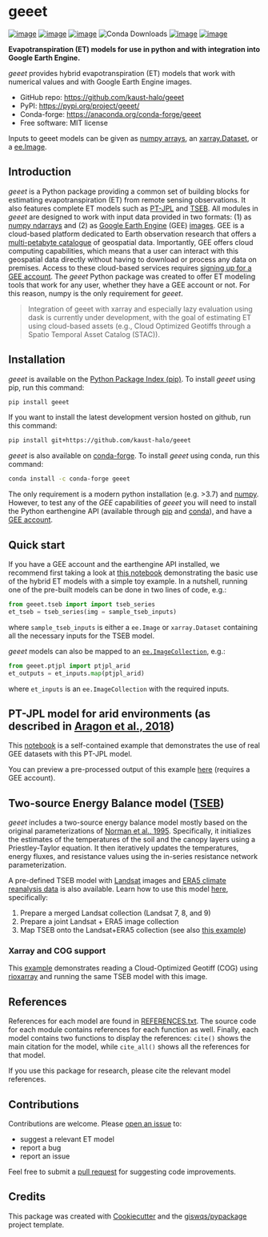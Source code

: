 # geeet

[![image](https://img.shields.io/pypi/v/geeet.svg)](https://pypi.python.org/pypi/geeet)
[![image](https://static.pepy.tech/badge/geeet)](https://pepy.tech/project/geeet)
[![image](https://img.shields.io/conda/vn/conda-forge/geeet.svg)](https://anaconda.org/conda-forge/geeet)
![Conda Downloads](https://img.shields.io/conda/dn/conda-forge/geeet.svg)
[![image](https://github.com/kaust-halo/geeet/workflows/Linux%20build/badge.svg)](https://github.com/kaust-halo/geeet/actions)
[![image](https://img.shields.io/badge/License-MIT-yellow.svg)](https://opensource.org/licenses/MIT)

**Evapotranspiration (ET) models for use in python and with integration into Google Earth Engine.**

*geeet* provides hybrid evapotranspiration (ET) models that work with numerical values and with Google Earth Engine images.

- GitHub repo: https://github.com/kaust-halo/geeet
- PyPI: https://pypi.org/project/geeet/
- Conda-forge: https://anaconda.org/conda-forge/geeet
- Free software: MIT license

Inputs to geeet models can be given as [numpy arrays](https://numpy.org/doc/stable/reference/generated/numpy.ndarray.html), an [xarray.Dataset](https://docs.xarray.dev/en/stable/generated/xarray.Dataset.html), or a [ee.Image](https://developers.google.com/earth-engine/apidocs/ee-image).

## Introduction

*geeet* is a Python package providing a common set of building blocks for estimating evapotranspiration (ET) from remote sensing observations. It also features complete ET models such as [PT-JPL](https://doi.org/10.1016/j.rse.2007.06.025) and [TSEB](https://doi.org/10.1016/0168-1923(95)02265-Y). All modules in *geeet* are designed to work with input data provided in two formats: (1) as [numpy ndarrays](https://numpy.org/doc/stable/reference/generated/numpy.ndarray.html) and (2) as [Google Earth Engine](https://earthengine.google.com/) (GEE) [images](https://developers.google.com/earth-engine/apidocs/ee-image). GEE is a cloud-based platform dedicated to Earth observation research that offers a [multi-petabyte catalogue](https://developers.google.com/earth-engine/datasets/) of geospatial data. Importantly, GEE offers cloud computing capabilities, which means that a user can interact with this geospatial data directly without having to download or process any data on premises. Access to these cloud-based services requires [signing up for a GEE account](https://earthengine.google.com/signup/). The *geeet* Python package was created to offer ET modeling tools that work for any user, whether they have a GEE account or not. For this reason, numpy is the only requirement for *geeet*.

> Integration of geeet with xarray and especially lazy evaluation using dask is currently under development, with the goal of estimating ET using cloud-based assets (e.g., Cloud Optimized Geotiffs through a Spatio Temporal Asset Catalog (STAC)).

## Installation

*geeet* is available on the [Python Package Index (pip)](https://pypi.org/project/geeet/). To install *geeet* using pip, run this command:

```bash
pip install geeet
```

If you want to install the latest development version hosted on github, run this command:

```bash
pip install git+https://github.com/kaust-halo/geeet
```

*geeet* is also available on [conda-forge](https://anaconda.org/conda-forge/geeet). To install *geeet* using conda, run this command:

```bash
conda install -c conda-forge geeet
```

The only requirement is a modern python installation (e.g. >3.7) and [numpy](https://numpy.org/). However, to test any of the *GEE* capabilities of *geeet* you will need to install the Python earthengine API (available through [pip](https://pypi.org/project/earthengine-api/) and [conda](https://anaconda.org/conda-forge/earthengine-api)), and have a [GEE account](https://earthengine.google.com/signup/).

## Quick start

If you have a GEE account and the earthengine API installed, we recommend first taking a look at [this notebook](https://github.com/kaust-halo/geeet/blob/main/examples/notebooks/01_geeet.ipynb) demonstrating the basic use of the hybrid ET models with a simple toy example. In a nutshell, running one of the pre-built models can be done in two lines of code, e.g.:

```python
from geeet.tseb import import tseb_series
et_tseb = tseb_series(img = sample_tseb_inputs) 
```

where `sample_tseb_inputs` is either a `ee.Image` or `xarray.Dataset` containing all the necessary inputs for the TSEB model.

*geeet* models can also be mapped to an [`ee.ImageCollection`](https://developers.google.com/earth-engine/guides/ic_creating), e.g.:

```python
from geeet.ptjpl import ptjpl_arid
et_outputs = et_inputs.map(ptjpl_arid)
```

where `et_inputs` is an `ee.ImageCollection` with the required inputs.

## PT-JPL model for arid environments (as described in [Aragon et al., 2018](http://dx.doi.org/10.3390/rs10121867))

This [notebook](./examples/notebooks/02_demo_using_GEE_data.ipynb) is a self-contained example that demonstrates the use of real GEE datasets with this PT-JPL model.

You can preview a pre-processed output of this example [here](https://code.earthengine.google.com/?scriptPath=users%2Flopezvoliver%2Fgeeet%3Aptjpl_sample_outputs_coarse) (requires a GEE account).  

## Two-source Energy Balance model ([TSEB](https://doi.org/10.1016/0168-1923(95)02265-Y))

*geeet* includes a two-source energy balance model mostly based on the original parameterizations of [Norman et al., 1995](https://doi.org/10.1016/0168-1923(95)02265-Y). Specifically, it initializes the estimates of the temperatures of the soil and the canopy layers using a Priestley-Taylor equation. It then iteratively updates the temperatures, energy fluxes, and resistance values using the in-series resistance network parameterization.

A pre-defined TSEB model with [Landsat](https://github.com/kaust-halo/geeet/blob/main/examples/notebooks/03_eepredefined_landsat_era5.ipynb) images and [ERA5 climate reanalysis data](https://github.com/kaust-halo/geeet/blob/main/examples/notebooks/03_eepredefined_landsat_era5.ipynb) is also available. Learn how to use this model [here](./examples/notebooks/03_eepredefined_landsat_era5.ipynb), specifically:

1. Prepare a merged Landsat collection (Landsat 7, 8, and 9)
2. Prepare a joint Landsat + ERA5 image collection
3. Map TSEB onto the Landsat+ERA5 collection (see also [this example](./examples/notebooks/04_eepredefined_landsat_mapped_collection.ipynb))

### Xarray and COG support

This [example](./examples/notebooks/05_xarray_landsat_era5.ipynb) demonstrates reading a Cloud-Optimized Geotiff (COG) using [rioxarray](https://corteva.github.io/rioxarray/stable/) and running the same TSEB model with this image.

## References

References for each model are found in [REFERENCES.txt](REFERENCES.txt). The source code for each module contains references for each function as well. Finally, each model contains two functions to display the references: `cite()` shows the main citation for the model, while `cite_all()` shows all the references for that model.

If you use this package for research, please cite the relevant model references. 

## Contributions

Contributions are welcome. Please [open an issue](https://github.com/kaust-halo/geeet/issues) to:

- suggest a relevant ET model
- report a bug
- report an issue

Feel free to submit a [pull request](https://github.com/kaust-halo/geeet/pulls) for suggesting code improvements.

## Credits

This package was created with [Cookiecutter](https://github.com/cookiecutter/cookiecutter) and the [giswqs/pypackage](https://github.com/giswqs/pypackage) project template.
